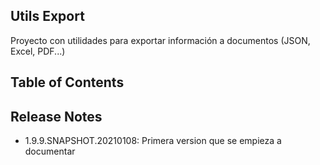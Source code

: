 ## Utils Export

Proyecto con utilidades para exportar información a documentos (JSON, Excel, PDF...)

## Table of Contents


## Release Notes
- 1.9.9.SNAPSHOT.20210108: Primera version que se empieza a documentar
